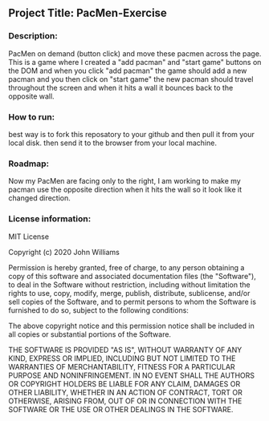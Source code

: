 ## Project Title: PacMen-Exercise
### Description: 
PacMen on demand (button click) and move these pacmen across the page. This is a game where I created a "add pacman" and "start game" buttons on the DOM and when you click "add pacman" the game should add a new pacman and you then click on "start game" the new pacman should travel throughout the screen and when it hits a wall it bounces back to the opposite wall. 

### How to run:
best way is to fork this reposatory to your github and then pull it from your local disk. then send it to the browser from your local machine.

### Roadmap:
Now my PacMen are facing only to the right, I am working to make my pacman use the opposite direction when it hits the wall so it look like it changed direction.
### License information:
MIT License

Copyright (c) 2020 John Williams

Permission is hereby granted, free of charge, to any person obtaining a copy
of this software and associated documentation files (the "Software"), to deal
in the Software without restriction, including without limitation the rights
to use, copy, modify, merge, publish, distribute, sublicense, and/or sell
copies of the Software, and to permit persons to whom the Software is
furnished to do so, subject to the following conditions:

The above copyright notice and this permission notice shall be included in all
copies or substantial portions of the Software.

THE SOFTWARE IS PROVIDED "AS IS", WITHOUT WARRANTY OF ANY KIND, EXPRESS OR
IMPLIED, INCLUDING BUT NOT LIMITED TO THE WARRANTIES OF MERCHANTABILITY,
FITNESS FOR A PARTICULAR PURPOSE AND NONINFRINGEMENT. IN NO EVENT SHALL THE
AUTHORS OR COPYRIGHT HOLDERS BE LIABLE FOR ANY CLAIM, DAMAGES OR OTHER
LIABILITY, WHETHER IN AN ACTION OF CONTRACT, TORT OR OTHERWISE, ARISING FROM,
OUT OF OR IN CONNECTION WITH THE SOFTWARE OR THE USE OR OTHER DEALINGS IN THE
SOFTWARE.
